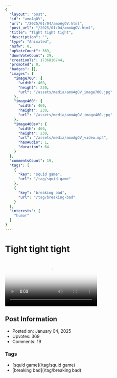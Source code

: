 ```yaml
---
{
  "layout": "post",
  "id": "amoAgOV",
  "url": "/2025/01/04/amoAgOV.html",
  "post_url": "/2025/01/04/amoAgOV.html",
  "title": "Tight tight tight",
  "description": "",
  "type": "Animated",
  "nsfw": 0,
  "upVoteCount": 369,
  "downVoteCount": 29,
  "creationTs": 1736010744,
  "promoted": 0,
  "badges": [],
  "images": {
    "image700": {
      "width": 460,
      "height": 230,
      "url": "/assets/media/amoAgOV_image700.jpg"
    },
    "image460": {
      "width": 460,
      "height": 230,
      "url": "/assets/media/amoAgOV_image460.jpg"
    },
    "image460sv": {
      "width": 460,
      "height": 230,
      "url": "/assets/media/amoAgOV_video.mp4",
      "hasAudio": 1,
      "duration": 64
    }
  },
  "commentsCount": 19,
  "tags": [
    {
      "key": "squid game",
      "url": "/tag/squid-game"
    },
    {
      "key": "breaking bad",
      "url": "/tag/breaking-bad"
    }
  ],
  "interests": [
    "humor"
  ]
}
---
```


# Tight tight tight

<video controls playsinline loop poster="/assets/media/amoAgOV_image460.jpg">
  <source src="/assets/media/amoAgOV_video.mp4" type="video/mp4">
  Your browser does not support the video tag.
</video>

## Post Information

- Posted on: January 04, 2025
- Upvotes: 369
- Comments: 19

### Tags

- [squid game](/tag/squid game)
- [breaking bad](/tag/breaking bad)
